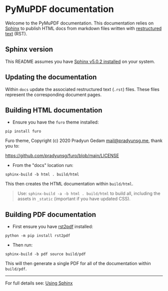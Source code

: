 # PyMuPDF documentation

Welcome to the PyMuPDF documentation. This documentation relies on [Sphinx](https://www.sphinx-doc.org/en/master/) to publish HTML docs from markdown files written with [restructured text](https://en.wikipedia.org/wiki/ReStructuredText) (RST).

## Sphinx version

This README assumes you have [Sphinx v5.0.2 installed](https://www.sphinx-doc.org/en/master/usage/installation.html) on your system.


## Updating the documentation

Within `docs` update the associated restructured text (`.rst`) files. These files represent the corresponding document pages. 



## Building HTML documentation

- Ensure you have the `furo` theme installed:

`pip install furo`

Furo theme, Copyright (c) 2020 Pradyun Gedam <mail@pradyunsg.me>, thank you to:

https://github.com/pradyunsg/furo/blob/main/LICENSE


- From the "docs" location run:

`sphinx-build -b html . build/html`

This then creates the HTML documentation within `build/html`. 

> Use: `sphinx-build -a -b html . build/html` to build all, including the assets in `_static` (important if you have updated CSS).


## Building PDF documentation


- First ensure you have [rst2pdf](https://pypi.org/project/rst2pdf/) installed:
	

`python -m pip install rst2pdf`


- Then run:


`sphinx-build -b pdf source build/pdf`

This will then generate a single PDF for all of the documentation within `build/pdf`.


---


For full details see: [Using Sphinx](https://www.sphinx-doc.org/en/master/usage/index.html) 



